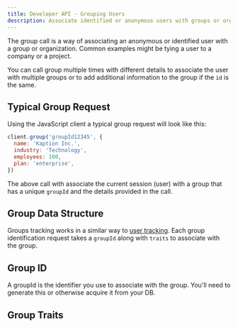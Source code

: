 ```yaml
---
title: Developer API - Grouping Users
description: Associate identified or anonymous users with groups or organizations
---
```


The group call is a way of associating an anonymous or identified user with a group or organization. Common examples might be tying a user to a company or a project.

You can call group multiple times with different details to associate the user with multiple groups or to add additional information to the group if the `id` is the same.

## Typical Group Request

Using the JavaScript client a typical group request will look like this:

```js
client.group('groupId12345', {
  name: 'Kaption Inc.',
  industry: 'Technology',
  employees: 100,
  plan: 'enterprise',
})
```

The above call with associate the current session (user) with a group that has a unique `groupId` and the details provided in the call.

## Group Data Structure

Groups tracking works in a similar way to [user tracking](./track). Each group identification request takes a `groupId` along with `traits` to associate with the group.

<elem-table fields="groups"></elem-table>

## Group ID

A groupId is the identifier you use to associate with the group. You'll need to generate this or otherwise acquire it from your DB.

## Group Traits

<elem-table fields="groupTraits"></elem-table>
